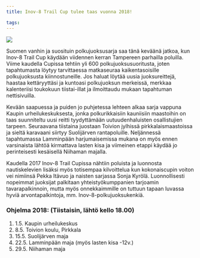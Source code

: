 ```yaml
---
title: Inov-8 Trail Cup tulee taas vuonna 2018!

tags:
---
```


[![](https://c1.staticflickr.com/5/4245/34832024692_e1522b4041_b.jpg)](https://www.flickr.com/photos/131233811@N02/34832024692/in/album-72157682246567991/)

Suomen vanhin ja suosituin polkujuoksusarja saa tänä keväänä jatkoa, kun Inov-8 Trail Cup käydään viidennen kerran Tampereen parhailla poluilla. Viime kaudella Cupissa tehtiin yli 600 polkujuoksusuoritusta, joten tapahtumasta löytyy tarvittaessa matkaseuraa kaikentasoisille polkujuoksusta kiinnostuneille. Jos haluat löytää uusia juoksureittejä, haastaa kettäryyttäsi ja kuntoasi polkujuoksun merkeissä, merkkaa kalenteriisi toukokuun tiistai-illat ja ilmoittaudu mukaan tapahtuman nettisivuilla.

Kevään saapuessa ja puiden jo puhjetessa lehteen alkaa sarja vappuna Kaupin urheilukeskuksesta, jonka polkurikkaisiin kauniisiin maastoihin on taas suunniteltu uusi reitti tyydyttämään uutuudenhaluisten osallistujien tarpeen. Seuraavana tiistaina juostaan Toivion jylhissä pirkkalaismaastoissa ja sieltä karavaani siirtyy Suolijärven rantapoluille. Neljännessä tapahtumassa Lamminpään harjumaisemissa mukana on myös ennen varsinaista lähtöä kirmattava lasten kisa ja viimeinen etappi käydää jo perinteisesti kesäisellä Niihaman majalla.

Kaudella 2017 Inov-8 Trail Cupissa nähtiin poluista ja luonnosta nautiskelevien lisäksi myös totisempaa kilvoittelua kun kokonaiscupin voiton vei nimiinsä Pekka Itävuo ja naisten sarjassa Sonja Kyrölä. Luonnollisesti nopeimmat juoksijat palkitaan yhteistyökumppanien tarjoamin tavarapalkinnoin, mutta myös onnekkaimmille on tuttuun tapaan luvassa hyviä arvontapalkintoja, mm. Inov-8-polkujuoksukenkiä.

### Ohjelma 2018: (Tiistaisin, lähtö kello 18.00)

1.  1.5. Kaupin urheilukeskus
2.  8.5. Toivion koulu, Pirkkala
3.  15.5. Suolijärven maja
4.  22.5. Lamminpään maja (myös lasten kisa -12v.)
5.  29.5. Niihaman maja
